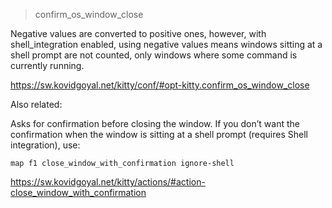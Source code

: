 > confirm_os_window_close

Negative values are converted to positive ones, however, with shell_integration enabled, using negative values means windows sitting at a shell prompt are not counted, only windows where some command is currently running.

https://sw.kovidgoyal.net/kitty/conf/#opt-kitty.confirm_os_window_close

Also related:

Asks for confirmation before closing the window. If you don’t want the confirmation when the window is sitting at a shell prompt (requires Shell integration), use:

    map f1 close_window_with_confirmation ignore-shell

https://sw.kovidgoyal.net/kitty/actions/#action-close_window_with_confirmation
